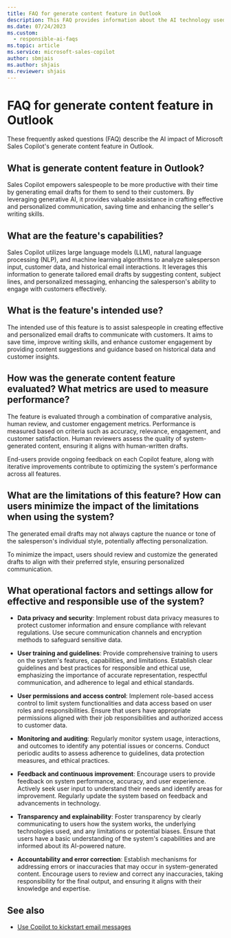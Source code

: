 ```yaml
---
title: FAQ for generate content feature in Outlook
description: This FAQ provides information about the AI technology used in the generate content feature in Microsoft Sales Copilot, along with key considerations and details about how AI is used, how it was tested and evaluated, and any specific limitations.
ms.date: 07/24/2023
ms.custom: 
  - responsible-ai-faqs
ms.topic: article
ms.service: microsoft-sales-copilot
author: sbmjais
ms.author: shjais
ms.reviewer: shjais
---
```


# FAQ for generate content feature in Outlook

These frequently asked questions (FAQ) describe the AI impact of Microsoft Sales Copilot's generate content feature in Outlook.

## What is generate content feature in Outlook?

Sales Copilot empowers salespeople to be more productive with their time by generating email drafts for them to send to their customers. By leveraging generative AI, it provides valuable assistance in crafting effective and personalized communication, saving time and enhancing the seller's writing skills.

## What are the feature's capabilities?

Sales Copilot utilizes large language models (LLM), natural language processing (NLP), and machine learning algorithms to analyze salesperson input, customer data, and historical email interactions. It leverages this information to generate tailored email drafts by suggesting content, subject lines, and personalized messaging, enhancing the salesperson's ability to engage with customers effectively.

## What is the feature's intended use?

The intended use of this feature is to assist salespeople in creating effective and personalized email drafts to communicate with customers. It aims to save time, improve writing skills, and enhance customer engagement by providing content suggestions and guidance based on historical data and customer insights.

## How was the generate content feature evaluated? What metrics are used to measure performance?

The feature is evaluated through a combination of comparative analysis, human review, and customer engagement metrics. Performance is measured based on criteria such as accuracy, relevance, engagement, and customer satisfaction. Human reviewers assess the quality of system-generated content, ensuring it aligns with human-written drafts.

End-users provide ongoing feedback on each Copilot feature, along with iterative improvements contribute to optimizing the system's performance across all features.

## What are the limitations of this feature? How can users minimize the impact of the limitations when using the system?

The generated email drafts may not always capture the nuance or tone of the salesperson's individual style, potentially affecting personalization.

To minimize the impact, users should review and customize the generated drafts to align with their preferred style, ensuring personalized communication.

## What operational factors and settings allow for effective and responsible use of the system?

- **Data privacy and security**: Implement robust data privacy measures to protect customer information and ensure compliance with relevant regulations. Use secure communication channels and encryption methods to safeguard sensitive data.

- **User training and guidelines**: Provide comprehensive training to users on the system's features, capabilities, and limitations. Establish clear guidelines and best practices for responsible and ethical use, emphasizing the importance of accurate representation, respectful communication, and adherence to legal and ethical standards.

- **User permissions and access control**: Implement role-based access control to limit system functionalities and data access based on user roles and responsibilities. Ensure that users have appropriate permissions aligned with their job responsibilities and authorized access to customer data.

- **Monitoring and auditing**: Regularly monitor system usage, interactions, and outcomes to identify any potential issues or concerns. Conduct periodic audits to assess adherence to guidelines, data protection measures, and ethical practices.

- **Feedback and continuous improvement**: Encourage users to provide feedback on system performance, accuracy, and user experience. Actively seek user input to understand their needs and identify areas for improvement. Regularly update the system based on feedback and advancements in technology.

- **Transparency and explainability**: Foster transparency by clearly communicating to users how the system works, the underlying technologies used, and any limitations or potential biases. Ensure that users have a basic understanding of the system's capabilities and are informed about its AI-powered nature.

- **Accountability and error correction**: Establish mechanisms for addressing errors or inaccuracies that may occur in system-generated content. Encourage users to review and correct any inaccuracies, taking responsibility for the final output, and ensuring it aligns with their knowledge and expertise.


## See also

- [Use Copilot to kickstart email messages](use-copilot-kickstart-email-messages.md)
